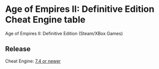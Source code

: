 # Age of Empires II: Definitive Edition Cheat Engine table  
Age of Empires II: Definitive Edition (Steam/XBox Games)

## Release
Cheat Engine: [7.4 or newer](https://github.com/cheat-engine/cheat-engine/releases)  
